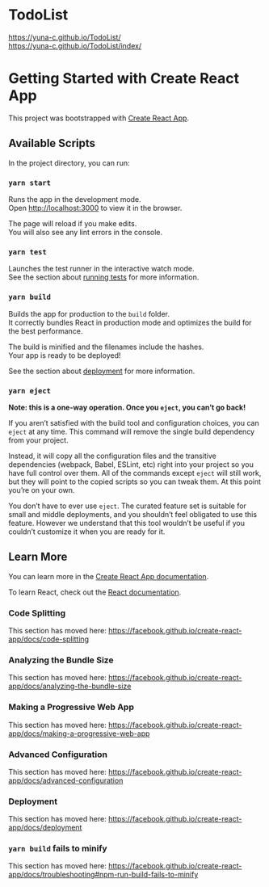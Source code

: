 # TodoList
https://yuna-c.github.io/TodoList/<br>
https://yuna-c.github.io/TodoList/index/<br>

 <h1 id="getting-started-with-create-react-app">Getting Started with Create React App</h1>

<p>This project was bootstrapped with <a href="https://github.com/facebook/create-react-app">Create React App</a>.</p>

<h2 id="available-scripts">Available Scripts</h2>

<p>In the project directory, you can run:</p>

<h3 id="yarn-start"><code class="language-plaintext highlighter-rouge">yarn start</code></h3>

<p>Runs the app in the development mode.<br />
Open <a href="http://localhost:3000">http://localhost:3000</a> to view it in the browser.</p>

<p>The page will reload if you make edits.<br />
You will also see any lint errors in the console.</p>

<h3 id="yarn-test"><code class="language-plaintext highlighter-rouge">yarn test</code></h3>

<p>Launches the test runner in the interactive watch mode.<br />
See the section about <a href="https://facebook.github.io/create-react-app/docs/running-tests">running tests</a> for more information.</p>

<h3 id="yarn-build"><code class="language-plaintext highlighter-rouge">yarn build</code></h3>

<p>Builds the app for production to the <code class="language-plaintext highlighter-rouge">build</code> folder.<br />
It correctly bundles React in production mode and optimizes the build for the best performance.</p>

<p>The build is minified and the filenames include the hashes.<br />
Your app is ready to be deployed!</p>

<p>See the section about <a href="https://facebook.github.io/create-react-app/docs/deployment">deployment</a> for more information.</p>

<h3 id="yarn-eject"><code class="language-plaintext highlighter-rouge">yarn eject</code></h3>

<p><strong>Note: this is a one-way operation. Once you <code class="language-plaintext highlighter-rouge">eject</code>, you can’t go back!</strong></p>

<p>If you aren’t satisfied with the build tool and configuration choices, you can <code class="language-plaintext highlighter-rouge">eject</code> at any time. This command will remove the single build dependency from your project.</p>

<p>Instead, it will copy all the configuration files and the transitive dependencies (webpack, Babel, ESLint, etc) right into your project so you have full control over them. All of the commands except <code class="language-plaintext highlighter-rouge">eject</code> will still work, but they will point to the copied scripts so you can tweak them. At this point you’re on your own.</p>

<p>You don’t have to ever use <code class="language-plaintext highlighter-rouge">eject</code>. The curated feature set is suitable for small and middle deployments, and you shouldn’t feel obligated to use this feature. However we understand that this tool wouldn’t be useful if you couldn’t customize it when you are ready for it.</p>

<h2 id="learn-more">Learn More</h2>

<p>You can learn more in the <a href="https://facebook.github.io/create-react-app/docs/getting-started">Create React App documentation</a>.</p>

<p>To learn React, check out the <a href="https://reactjs.org/">React documentation</a>.</p>

<h3 id="code-splitting">Code Splitting</h3>

<p>This section has moved here: <a href="https://facebook.github.io/create-react-app/docs/code-splitting">https://facebook.github.io/create-react-app/docs/code-splitting</a></p>

<h3 id="analyzing-the-bundle-size">Analyzing the Bundle Size</h3>

<p>This section has moved here: <a href="https://facebook.github.io/create-react-app/docs/analyzing-the-bundle-size">https://facebook.github.io/create-react-app/docs/analyzing-the-bundle-size</a></p>

<h3 id="making-a-progressive-web-app">Making a Progressive Web App</h3>

<p>This section has moved here: <a href="https://facebook.github.io/create-react-app/docs/making-a-progressive-web-app">https://facebook.github.io/create-react-app/docs/making-a-progressive-web-app</a></p>

<h3 id="advanced-configuration">Advanced Configuration</h3>

<p>This section has moved here: <a href="https://facebook.github.io/create-react-app/docs/advanced-configuration">https://facebook.github.io/create-react-app/docs/advanced-configuration</a></p>

<h3 id="deployment">Deployment</h3>

<p>This section has moved here: <a href="https://facebook.github.io/create-react-app/docs/deployment">https://facebook.github.io/create-react-app/docs/deployment</a></p>

<h3 id="yarn-build-fails-to-minify"><code class="language-plaintext highlighter-rouge">yarn build</code> fails to minify</h3>

<p>This section has moved here: <a href="https://facebook.github.io/create-react-app/docs/troubleshooting#npm-run-build-fails-to-minify">https://facebook.github.io/create-react-app/docs/troubleshooting#npm-run-build-fails-to-minify</a></p>


      
